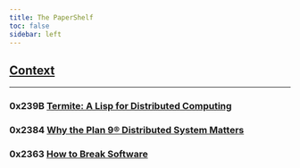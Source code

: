 ```yaml
---
title: The PaperShelf
toc: false
sidebar: left
---
```


## [Context](https://thebitmage.com/post/citeread/)

---

### 0x239B  [Termite: A Lisp for Distributed Computing]( http://www.european-lisp-workshop.org/archives/05.germain.pdf)
 

### 0x2384 [Why the Plan 9® Distributed System Matters](http://9p.io/sources/contrib/uriel/mirror/9book.pdf)

### 0x2363 [How to Break Software](https://research.google/pubs/how-to-break-software/)
